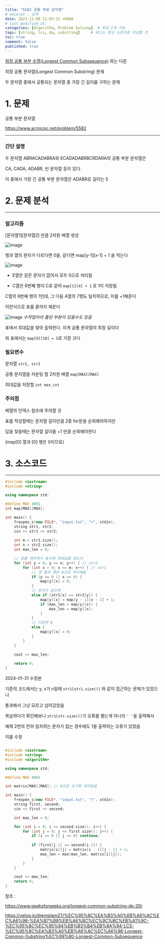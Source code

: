 ```yaml
---
title: "5582 공통 부분 문자열"
# excerpt : 요약
date: 2023-11-08 11:03:23 +0900
# last_modified_at: 
categories: [Algorithm, Problem Solving]  # 최대 2개 가능
tags: [string, lcs, dp, substring]     # 태그는 항상 소문자로 작성할 것
toc: true
comment: false
published: true
---
```


[최장 공통 부분 수열(Longest Common Subsequence)](https://jinhg0214.github.io/posts/subsequence/) 와는 다른

최장 공통 문자열(Longest Common Substring) 문제

두 문자열 중에서 공통되는 문자열 중 가장 긴 길이를 구하는 문제

# 1. 문제

공통 부분 문자열

https://www.acmicpc.net/problem/5582

---

### 간단 설명

두 문자열 ABRACADABRA와 ECADADABRBCRDARA의 공통 부분 문자열은 

CA, CADA, ADABR, 빈 문자열 등이 있다. 

이 중에서 가장 긴 공통 부분 문자열은 ADABR로 길이는 5

# 2. 문제 분석

---

### 알고리즘
[문자열1][문자열2] 만큼 2차원 배열 생성 

![image](https://github.com/jinhg0214/jinhg0214.github.io/assets/70011316/79228d83-42ca-44cb-9632-2a2302fdca93)


행과 열의 문자가 다르다면 0을, 같다면 map[y-1][x-1] + 1 을 적는다

![image](https://github.com/jinhg0214/jinhg0214.github.io/assets/70011316/f79d3b9f-ab16-4292-8829-8377d301569b)

- E열은 같은 문자가 없어서 모두 0으로 처리됨

- C열은 6번째 행이 C로 같아 `map[1][4] + 1` 로 1이 저장됨

C열의 6번째 행이 1인데, 그 다음 A열의 7행도 일치하므로, 이를 +1해준다

이런식으로 표를 끝까지 채운다

![image](https://github.com/jinhg0214/jinhg0214.github.io/assets/70011316/34fc3635-518d-41f6-8710-e34139d00623)
_수작업이라 틀린 부분이 있을수도 있음_

표에서 최대값을 찾아 출력한다. 이게 공통 문자열의 최장 길이다 

위 표에서는 `map[9][10] = 5`로 가장 크다

### 필요변수

문자열 `str1, str2`

공통 문자열을 카운팅 할 2차원 배열 `map[MAX][MAX]`

최대값을 저장할 `int max_cnt`

### 주의점

배열의 인덱스 참조에 주의할 것

표를 작성할때는 문자열 길이만큼 2중 for문을 순회해야하지만

답을 찾을때는 문자열 길이들 +1 만큼 순회해야한다

(map[0] 열과 [0] 행은 0이므로)



# 3. 소스코드

---

```cpp
#include <iostream>
#include <string>

using namespace std;

#define MAX 4001
int map[MAX][MAX];

int main() {
	freopen_s(new FILE*, "input.txt", "r", stdin);
	string str1, str2;
	cin >> str1 >> str2;
	
	int m = str1.size();
	int n = str2.size();
	int max_len = 0;

	// 표를 채우면서 동시에 최대값을 찾는다
	for (int y = 0; y <= n; y++) { // str2. 
		for (int x = 0; x <= m; x++) { // str1
			// 첫 열과 행은 0으로 처리해둠
			if (y == 0 || x == 0) {
				map[y][x] = 0;
			}
			// 문자가 같으면 
			else if (str1[x] == str2[y]) {
				map[y][x] = map[y - 1][x - 1] + 1;
				if (max_len < map[y][x]) {
					max_len = map[y][x];
				}
			}
			// 다르면 0 
			else {
				map[y][x] = 0;
			}
		}
	}
	
	cout << max_len;

	return 0;
}
```

2024-01-31 수정본

기존의 코드에서는 y, x가 n일때 `str1[str1.size()]` 와 같이 접근하는 문제가 있었으나

통과해서 그냥 모르고 넘어갔었음

복습하다가 확인해보니 `str1[str.size()]`가 오류를 뱉는게 아니라 `' '`을 출력해서 

예제 2번의 전혀 일치하는 문자가 없는 경우에도 1을 출력하는 오류가 있었음

이를 수정

```cpp

#include <iostream>
#include <string>
#include <algorithm>

using namespace std;

#define MAX 4001

int matrix[MAX][MAX]; // 0으로 초기화 되어있음

int main() {
	freopen_s(new FILE*, "input.txt", "r", stdin);
	string first, second;
	cin >> first >> second;

	int max_len = 0;

	for (int i = 0; i <= second.size(); i++) {
		for (int j = 0; j <= first.size(); j++) {
			if (i == 0 || j == 0) continue; 
			
			if (first[j-1] == second[i-1]) {
				matrix[i][j] = matrix[i - 1][j - 1] + 1;
				max_len = max(max_len, matrix[i][j]);
			}
		}
	}

	cout << max_len;
	return 0;
}


```

참조 : 

https://www.geeksforgeeks.org/longest-common-substring-dp-29/

https://velog.io/@emplam27/%EC%95%8C%EA%B3%A0%EB%A6%AC%EC%A6%98-%EA%B7%B8%EB%A6%BC%EC%9C%BC%EB%A1%9C-%EC%95%8C%EC%95%84%EB%B3%B4%EB%8A%94-LCS-%EC%95%8C%EA%B3%A0%EB%A6%AC%EC%A6%98-Longest-Common-Substring%EC%99%80-Longest-Common-Subsequence